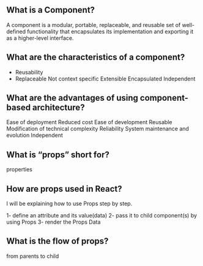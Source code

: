 ## What is a Component?
A component is a modular, portable, replaceable,
and reusable set of well-defined functionality that encapsulates its implementation and exporting it
 as a higher-level interface.

## What are the characteristics of a component?
- Reusability 
- Replaceable 
Not context specific
Extensible 
Encapsulated 
Independent 

## What are the advantages of using component-based architecture?

Ease of deployment
Reduced cost
Ease of development
Reusable 
Modification of technical complexity
Reliability 
System maintenance and evolution
Independent 


## What is “props” short for?
properties 


## How are props used in React?

I will be explaining how to use Props step by step.

1- define an attribute and its value(data)
2- pass it to child component(s) by using Props
3- render the Props Data


## What is the flow of props?

from parents to child
